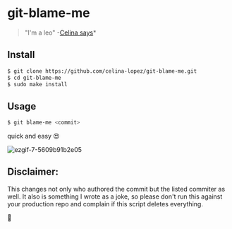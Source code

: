# git-blame-me
> "I'm a leo" -[Celina says](https://github.com/celina-lopez/git-blame-me/commit/61fb89356dfa509291fa9f175d1920cf6b25775b)*

## Install

```bash
$ git clone https://github.com/celina-lopez/git-blame-me.git
$ cd git-blame-me
$ sudo make install
```

## Usage

```bash
$ git blame-me <commit>
```
quick and easy 😍


![ezgif-7-5609b91b2e05](https://user-images.githubusercontent.com/57647158/142361248-74b69bc7-bbe2-4b90-acdb-80fbab728736.gif)

## Disclaimer:

This changes not only who authored the commit but the listed commiter as well. It also is something I wrote as a joke, so please don't run this against your production repo and complain if this script deletes everything.

💖

